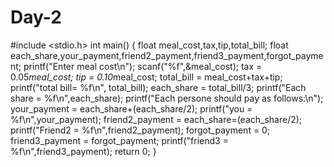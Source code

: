# Day-2
#include <stdio.h>
int main()
{
    float meal_cost,tax,tip,total_bill;
    float each_share,your_payment,friend2_payment,friend3_payment,forgot_payment;
    printf("Enter meal cost\n");
    scanf("%f",&meal_cost);
    tax = 0.05*meal_cost;
    tip = 0.10*meal_cost;
    total_bill = meal_cost+tax+tip;
    printf("total bill= %f\n", total_bill);
    each_share = total_bill/3;
    printf("Each share = %f\n",each_share);
    printf("Each persone should pay as follows:\n");
    your_payment = each_share+(each_share/2);
    printf("you = %f\n",your_payment);
    friend2_payment = each_share=(each_share/2);
    printf("Friend2 = %f\n",friend2_payment);
    forgot_payment = 0;
    friend3_payment = forgot_payment;
    printf("friend3 = %f\n",friend3_payment);
    return 0;
}
